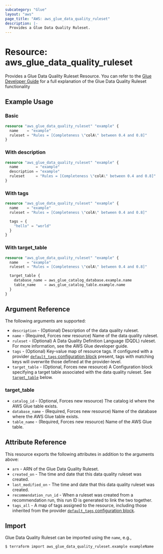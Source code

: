 ```yaml
---
subcategory: "Glue"
layout: "aws"
page_title: "AWS: aws_glue_data_quality_ruleset"
description: |-
  Provides a Glue Data Quality Ruleset.
---
```


# Resource: aws_glue_data_quality_ruleset

Provides a Glue Data Quality Ruleset Resource. You can refer to the [Glue Developer Guide](https://docs.aws.amazon.com/glue/latest/dg/glue-data-quality.html) for a full explanation of the Glue Data Quality Ruleset functionality

## Example Usage

### Basic

```terraform
resource "aws_glue_data_quality_ruleset" "example" {
  name    = "example"
  ruleset = "Rules = [Completeness \"colA\" between 0.4 and 0.8]"
}
```

### With description

```terraform
resource "aws_glue_data_quality_ruleset" "example" {
  name        = "example"
  description = "example"
  ruleset     = "Rules = [Completeness \"colA\" between 0.4 and 0.8]"
}
```

### With tags

```terraform
resource "aws_glue_data_quality_ruleset" "example" {
  name    = "example"
  ruleset = "Rules = [Completeness \"colA\" between 0.4 and 0.8]"

  tags = {
    "hello" = "world"
  }
}
```

### With target_table

```terraform
resource "aws_glue_data_quality_ruleset" "example" {
  name    = "example"
  ruleset = "Rules = [Completeness \"colA\" between 0.4 and 0.8]"

  target_table {
    database_name = aws_glue_catalog_database.example.name
    table_name    = aws_glue_catalog_table.example.name
  }
}
```

## Argument Reference

The following arguments are supported:

* `description` - (Optional) Description of the data quality ruleset.
* `name` - (Required, Forces new resource) Name of the data quality ruleset.
* `ruleset` - (Optional) A Data Quality Definition Language (DQDL) ruleset. For more information, see the AWS Glue developer guide.
* `tags` - (Optional) Key-value map of resource tags. If configured with a provider [`default_tags` configuration block](https://registry.terraform.io/providers/hashicorp/aws/latest/docs#default_tags-configuration-block) present, tags with matching keys will overwrite those defined at the provider-level.
* `target_table` - (Optional, Forces new resource) A Configuration block specifying a target table associated with the data quality ruleset. See [`target_table`](#target_table) below.

### target_table

* `catalog_id` - (Optional, Forces new resource) The catalog id where the AWS Glue table exists.
* `database_name` - (Required, Forces new resource) Name of the database where the AWS Glue table exists.
* `table_name` - (Required, Forces new resource) Name of the AWS Glue table.

## Attribute Reference

This resource exports the following attributes in addition to the arguments above:

* `arn` - ARN of the Glue Data Quality Ruleset.
* `created_on` - The time and date that this data quality ruleset was created.
* `last_modified_on` - The time and date that this data quality ruleset was created.
* `recommendation_run_id` - When a ruleset was created from a recommendation run, this run ID is generated to link the two together.
* `tags_all` - A map of tags assigned to the resource, including those inherited from the provider [`default_tags` configuration block](https://registry.terraform.io/providers/hashicorp/aws/latest/docs#default_tags-configuration-block).

## Import

Glue Data Quality Ruleset can be imported using the `name`, e.g.,

```
$ terraform import aws_glue_data_quality_ruleset.example exampleName
```

